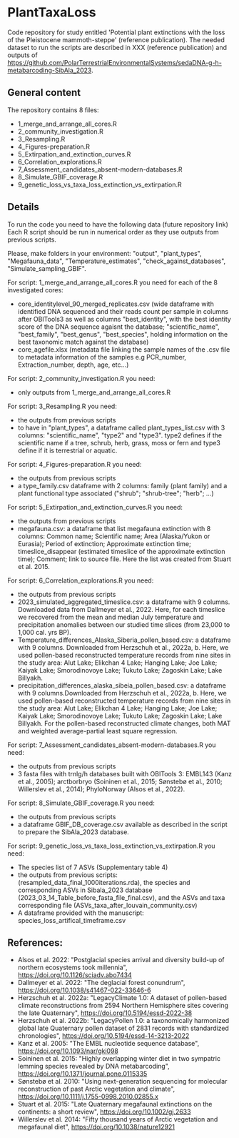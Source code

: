 # PlantTaxaLoss

Code repository for study entitled 'Potential plant extinctions with the loss of the Pleistocene mammoth-steppe' (reference publication).
The needed dataset to run the scripts are described in XXX (reference publication) and outputs of https://github.com/PolarTerrestrialEnvironmentalSystems/sedaDNA-g-h-metabarcoding-SibAla_2023.  

## General content
The repository contains 8 files:
- 1_merge_and_arrange_all_cores.R
- 2_community_investigation.R
- 3_Resampling.R
- 4_Figures-preparation.R
- 5_Extirpation_and_extinction_curves.R
- 6_Correlation_explorations.R
- 7_Assessment_candidates_absent-modern-databases.R
- 8_Simulate_GBIF_coverage.R
- 9_genetic_loss_vs_taxa_loss_extinction_vs_extirpation.R

## Details
To run the code you need to have the following data (future repository link)
Each R script should be run in numerical order as they use outputs from previous scripts.

Please, make folders in your environment: "output", "plant_types", "Megafauna_data", "Temperature_estimates", "check_against_databases", "Simulate_sampling_GBIF".

For script: 1_merge_and_arrange_all_cores.R you need for each of the 8 investigated cores:
- core_identitylevel_90_merged_replicates.csv (wide dataframe with identified DNA sequenced and their reads count per sample in columns after OBITools3 as well as columns "best_identity", with the best identity score of the DNA sequence agaisnt the database; "scientific_name", "best_family", "best_genus", "best_species", holding information on the best taxonomic match against the database)
- core_agefile.xlsx (metadata file linking the sample names of the .csv file to metadata information of the samples e.g PCR_number, Extraction_number, depth, age, etc...)

For script: 2_community_investigation.R you need:
- only outputs from 1_merge_and_arrange_all_cores.R

For script: 3_Resampling.R you need:
- the outputs from previous scripts
- to have in "plant_types", a dataframe called plant_types_list.csv with 3 columns: "scientific_name", "type2" and "type3". type2 defines if the scientific name if a tree, schrub, herb, grass, moss or fern and type3 define if it is terrestrial or aquatic.

For script: 4_Figures-preparation.R you need:
- the outputs from previous scripts
- a type_family.csv dataframe with 2 columns: family (plant family) and a plant functional type associated ("shrub"; "shrub-tree"; "herb"; ...)

For script: 5_Extirpation_and_extinction_curves.R you need:
- the outputs from previous scripts
- megafauna.csv: a dataframe that list megafauna extinction with 8 columns: Common name; Scientific name; Area (Alaska/Yukon or Eurasia); Period of extinction; Approximate extinction time; timeslice_disappear (estimated timeslice of the approximate extinction time); Comment; link to source file. Here the list was created from Stuart et al. 2015.

For script: 6_Correlation_explorations.R you need:
- the outputs from previous scripts
- 2023_simulated_aggregated_timeslice.csv: a dataframe with 9 columns. Downloaded data from Dallmeyer et al., 2022. Here, for each timeslice we recovered from the  mean and median July temperature and precipitation anomalies between our studied time slices (from 23,000 to 1,000 cal. yrs BP). 
- Temperature_differences_Alaska_Siberia_pollen_based.csv: a dataframe with 9 columns. Downloaded from Herzschuh et al., 2022a, b. Here, we used pollen-based reconstructed temperature records from nine sites in the study area: Alut Lake; Elikchan 4 Lake; Hanging Lake; Joe Lake; Kaiyak Lake; Smorodinovoye Lake; Tukuto Lake; Zagoskin Lake; Lake Billyakh. 
- precipitation_differences_alaska_sibeia_pollen_based.csv: a dataframe with 9 columns.Downloaded from Herzschuh et al., 2022a, b. Here, we used pollen-based reconstructed temperature records from nine sites in the study area: Alut Lake; Elikchan 4 Lake; Hanging Lake; Joe Lake; Kaiyak Lake; Smorodinovoye Lake; Tukuto Lake; Zagoskin Lake; Lake Billyakh.
For the pollen-based reconstructed climate changes, both MAT and weighted average-partial least square regression.

For script: 7_Assessment_candidates_absent-modern-databases.R you need:
- the outputs from previous scripts
- 3 fasta files with trnlg/h databases built with OBITools 3: EMBL143 (Kanz et al., 2005); arctborbryo (Soininen et al., 2015; Sønstebø et al., 2010; Willerslev et al., 2014); PhyloNorway (Alsos et al., 2022).

For script: 8_Simulate_GBIF_coverage.R you need:
- the outputs from previous scripts
- a dataframe GBIF_DB_coverage.csv available as described in the script to prepare the SibAla_2023 database.

For script: 9_genetic_loss_vs_taxa_loss_extinction_vs_extirpation.R you need:
- The species list of 7 ASVs (Supplementary table 4)
- the outputs from previous scripts: (resampled_data_final_1000iterations.rda), the species and corresponding ASVs in Sibala_2023 database (2023_03_14_Table_before_fasta_file_final.csv), and the ASVs and taxa corresponding file (ASVs_taxa_after_louvain_community.csv)
- A dataframe provided with the manuscript: species_loss_artifical_timeframe.csv


## References:
- Alsos et al. 2022: "Postglacial species arrival and diversity build-up of northern ecosystems took millennia", https://doi.org/10.1126/sciadv.abo7434
- Dallmeyer et al. 2022: "The deglacial forest conundrum", https://doi.org/10.1038/s41467-022-33646-6
- Herzschuh et al. 2022a: "LegacyClimate 1.0: A dataset of pollen-based climate reconstructions from 2594 Northern Hemisphere sites covering the late Quaternary", https://doi.org/10.5194/essd-2022-38
- Herzschuh et al. 2022b: "LegacyPollen 1.0: a taxonomically harmonized global late Quaternary pollen dataset of 2831 records with standardized chronologies", https://doi.org/10.5194/essd-14-3213-2022
- Kanz et al. 2005: "The EMBL nucleotide sequence database", https://doi.org/10.1093/nar/gki098
- Soininen et al. 2015: "Highly overlapping winter diet in two sympatric lemming species revealed by DNA metabarcoding", https://doi.org/10.1371/journal.pone.0115335 
- Sønstebø et al. 2010: "Using next-generation sequencing for molecular reconstruction of past Arctic vegetation and climate", https://doi.org/10.1111/j.1755-0998.2010.02855.x
- Stuart et al. 2015: "Late Quaternary megafaunal extinctions on the continents: a short review", https://doi.org/10.1002/gj.2633 
- Willerslev et al. 2014: "Fifty thousand years of Arctic vegetation and megafaunal diet",  https://doi.org/10.1038/nature12921




  

